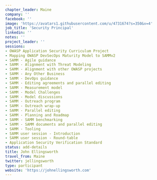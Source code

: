```yaml
---
chapter_leader: Maine
company: ''
facebook: ''
image: 'https://avatars1.githubusercontent.com/u/4731674?s=350&v=4'
job_title: 'Security Principal'
linkedin: ''
notes: ''
project_leader: ''
sessions: 
- OWASP Application Security Curriculum Project
- Mapping OWASP DevSecOps Maturity Model to SAMMv2
- SAMM - Agile guidance
- SAMM - Alignment with Threat Modeling
- SAMM - Alignment with other OWASP projects
- SAMM - Any Other Business
- SAMM - DevOps guidance
- SAMM - Editing agreements and parallel editing
- SAMM - Measurement model
- SAMM - Model Challenges
- SAMM - Model discussions
- SAMM - Outreach program
- SAMM - Outreach wrap-up
- SAMM - Parallel editing
- SAMM - Planning and Roadmap
- SAMM - SAMM benchmarking
- SAMM - SAMM documents and parallel editing
- SAMM - Tooling
- SAMM user session - Introduction
- SAMM user session - Round-table
- Application Security Verification Standard
status: add-details
title: John Ellingsworth
travel_from: Maine
twitter: jellingsworth
type: participant
website: 'https://johnellingsworth.com'
---
```


<!-- put more details about participant here -->
